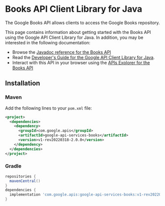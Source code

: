 # Books API Client Library for Java

The Google Books API allows clients to access the Google Books repository.

This page contains information about getting started with the Books API
using the Google API Client Library for Java. In addition, you may be interested
in the following documentation:

* Browse the [Javadoc reference for the Books API][javadoc]
* Read the [Developer's Guide for the Google API Client Library for Java][google-api-client].
* Interact with this API in your browser using the [APIs Explorer for the Books API][api-explorer]

## Installation

### Maven

Add the following lines to your `pom.xml` file:

```xml
<project>
  <dependencies>
    <dependency>
      <groupId>com.google.apis</groupId>
      <artifactId>google-api-services-books</artifactId>
      <version>v1-rev20220318-2.0.0</version>
    </dependency>
  </dependencies>
</project>
```

### Gradle

```gradle
repositories {
  mavenCentral()
}
dependencies {
  implementation 'com.google.apis:google-api-services-books:v1-rev20220318-2.0.0'
}
```

[javadoc]: https://googleapis.dev/java/google-api-services-books/latest/index.html
[google-api-client]: https://github.com/googleapis/google-api-java-client/
[api-explorer]: https://developers.google.com/apis-explorer/#p/books/v1/

